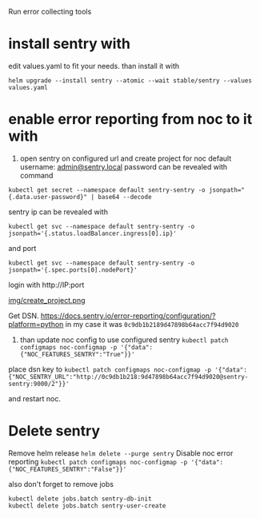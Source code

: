 Run error collecting tools

# install sentry with

edit values.yaml to fit your needs.
than install it with

```helm upgrade --install sentry --atomic --wait stable/sentry --values values.yaml```

# enable error reporting from noc to it with
 

1. open sentry on configured url and create project for noc
default 
username: admin@sentry.local
password can be revealed with command
```
kubectl get secret --namespace default sentry-sentry -o jsonpath="{.data.user-password}" | base64 --decode
```
sentry ip can be revealed with
```
kubectl get svc --namespace default sentry-sentry -o jsonpath='{.status.loadBalancer.ingress[0].ip}'

``` 
and port
```
kubectl get svc --namespace default sentry-sentry -o jsonpath='{.spec.ports[0].nodePort}'
```
login with http://IP:port

[img/create_project.png](img/create_project.png)

Get DSN. https://docs.sentry.io/error-reporting/configuration/?platform=python 
in my case it was `0c9db1b2189d47898b64acc7f94d9020`

1. than update noc config to use configured sentry 
```kubectl patch configmaps noc-configmap -p '{"data":{"NOC_FEATURES_SENTRY":"True"}}'```

place dsn key to 
```kubectl patch configmaps noc-configmap -p '{"data":{"NOC_SENTRY_URL":"http://0c9db1b218:9d47898b64acc7f94d9020@sentry-sentry:9000/2"}}'```

and restart noc. 


# Delete sentry

Remove helm release
`helm delete --purge sentry`
Disable noc error reporting
 ```kubectl patch configmaps noc-configmap -p '{"data":{"NOC_FEATURES_SENTRY":"False"}}'```

also don't forget to remove jobs
```
kubectl delete jobs.batch sentry-db-init
kubectl delete jobs.batch sentry-user-create 
```
